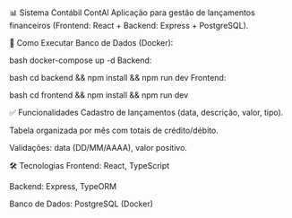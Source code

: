 📊 Sistema Contábil ContAl
Aplicação para gestão de lançamentos financeiros (Frontend: React + Backend: Express + PostgreSQL).

🚀 Como Executar
Banco de Dados (Docker):

bash
docker-compose up -d
Backend:

bash
cd backend && npm install && npm run dev
Frontend:

bash
cd frontend && npm install && npm run dev

✅ Funcionalidades
Cadastro de lançamentos (data, descrição, valor, tipo).

Tabela organizada por mês com totais de crédito/débito.

Validações: data (DD/MM/AAAA), valor positivo.

🛠 Tecnologias
Frontend: React, TypeScript

Backend: Express, TypeORM

Banco de Dados: PostgreSQL (Docker)
